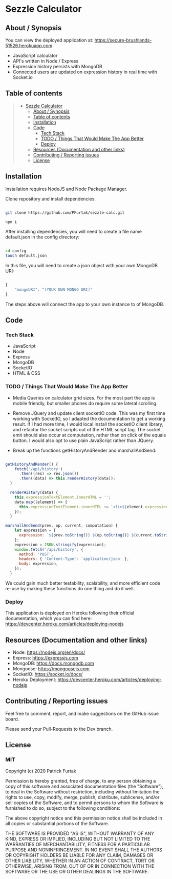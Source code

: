# Sezzle Calculator

## About / Synopsis

You can view the deployed application at:
https://secure-brushlands-51526.herokuapp.com

- JavaScript calculator
- API's written in Node / Express
- Expression history persists with MongoDB
- Connected users are updated on expression history in real time with Socket.io

## Table of contents

> - [Sezzle Calculator](#sezzle-calculator)
>   - [About / Synopsis](#about--synopsis)
>   - [Table of contents](#table-of-contents)
>   - [Installation](#installation)
>   - [Code](#code)
>     - [Tech Stack](#tech-stack)
>     - [TODO / Things That Would Make The App Better](#todo--things-that-would-make-the-app-better)
>     - [Deploy](#deploy)
>   - [Resources (Documentation and other links)](#resources-documentation-and-other-links)
>   - [Contributing / Reporting issues](#contributing--reporting-issues)
>   - [License](#license)

## Installation

Installation requires NodeJS and Node Package Manager.

Clone repository and install dependencies:

```bash

git clone https://github.com/PFurtak/sezzle-calc.git

npm i

```

After installing dependencies, you will need to create a file name default.json in the config directory:

```bash

cd config
touch default.json

```

In this file, you will need to create a json object with your own MongoDB URI:

```JavaScript

{
    "mongoURI": "[YOUR OWN MONGO URI]"
}

```

The steps above will connect the app to your own instance to of MongoDB.

## Code

### Tech Stack

- JavaScript
- Node
- Express
- MongoDB
- SocketIO
- HTML & CSS

### TODO / Things That Would Make The App Better

- Media Queries on calculator grid sizes. For the most part the app is mobile friendly, but smaller phones do require some lateral scrolling.

- Remove JQuery and update client socketIO code. This was my first time working with SocketIO, so I adapted the documentation to get a working result. If I had more time, I would local install the socketIO client library, and refactor the socket scripts out of the HTML script tag. The socket emit should also occur at computation, rather than on click of the equals button. I would also opt to use plain JavaScript rather than JQuery.

- Break up the functions getHistoryAndRender and marshallAndSend:

```javascript

getHistoryAndRender() {
    fetch('/api/history')
      .then((res) => res.json())
      .then((data) => this.renderHistory(data));
  }

  renderHistory(data) {
    this.expressionTextElement.innerHTML = '';
    data.map((element) => {
      this.expressionTextElement.innerHTML += `<li>${element.expression}</li>`;
    });
  }

marshallAndSend(prev, op, current, computation) {
    let expression = {
      expression: `${prev.toString()} ${op.toString()} ${current.toString()} = ${computation.toString()}`,
    };
    expression = JSON.stringify(expression);
    window.fetch('/api/history', {
      method: 'POST',
      headers: { 'Content-Type': 'application/json' },
      body: expression,
    });
  }
```

We could gain much better testability, scalability, and more efficient code re-use by making these functions do one thing and do it well.

### Deploy

This application is deployed on Heroku following their official documentation, which you can find here:
https://devcenter.heroku.com/articles/deploying-nodejs

## Resources (Documentation and other links)

- Node: https://nodejs.org/en/docs/
- Express: https://expressjs.com
- MongoDB: https://docs.mongodb.com
- Mongoose: https://mongoosejs.com
- SocketIO: https://socket.io/docs/
- Heroku Deployment: https://devcenter.heroku.com/articles/deploying-nodejs

## Contributing / Reporting issues

Feel free to comment, report, and make suggestions on the GitHub issue board.

Please send your Pull-Requests to the Dev branch.

## License

### MIT

Copyright (c) 2020 Patrick Furtak

Permission is hereby granted, free of charge, to any person obtaining a copy
of this software and associated documentation files (the "Software"), to deal
in the Software without restriction, including without limitation the rights
to use, copy, modify, merge, publish, distribute, sublicense, and/or sell
copies of the Software, and to permit persons to whom the Software is
furnished to do so, subject to the following conditions:

The above copyright notice and this permission notice shall be included in all
copies or substantial portions of the Software.

THE SOFTWARE IS PROVIDED "AS IS", WITHOUT WARRANTY OF ANY KIND, EXPRESS OR
IMPLIED, INCLUDING BUT NOT LIMITED TO THE WARRANTIES OF MERCHANTABILITY,
FITNESS FOR A PARTICULAR PURPOSE AND NONINFRINGEMENT. IN NO EVENT SHALL THE
AUTHORS OR COPYRIGHT HOLDERS BE LIABLE FOR ANY CLAIM, DAMAGES OR OTHER
LIABILITY, WHETHER IN AN ACTION OF CONTRACT, TORT OR OTHERWISE, ARISING FROM,
OUT OF OR IN CONNECTION WITH THE SOFTWARE OR THE USE OR OTHER DEALINGS IN THE
SOFTWARE.
